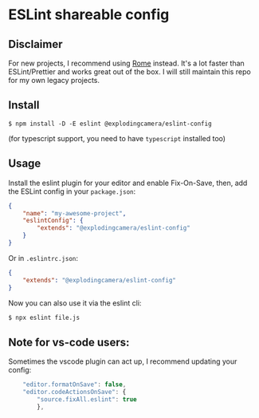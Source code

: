 # ESLint shareable config

## Disclaimer

For new projects, I recommend using [Rome](https://rome.tools/) instead. It's a lot faster than ESLint/Prettier and works great out of the box. I will still maintain this repo for my own legacy projects.

## Install

```
$ npm install -D -E eslint @explodingcamera/eslint-config
```

(for typescript support, you need to have `typescript` installed too)

## Usage

Install the eslint plugin for your editor and enable Fix-On-Save,
then, add the ESLint config in your `package.json`:

```json
{
	"name": "my-awesome-project",
	"eslintConfig": {
		"extends": "@explodingcamera/eslint-config"
	}
}
```

Or in `.eslintrc.json`:

```json
{
	"extends": "@explodingcamera/eslint-config"
}
```

Now you can also use it via the eslint cli:

```bash
$ npx eslint file.js
```

## Note for vs-code users:

Sometimes the vscode plugin can act up, I recommend updating your config:

```js
    "editor.formatOnSave": false,
    "editor.codeActionsOnSave": {
        "source.fixAll.eslint": true
		},
```
